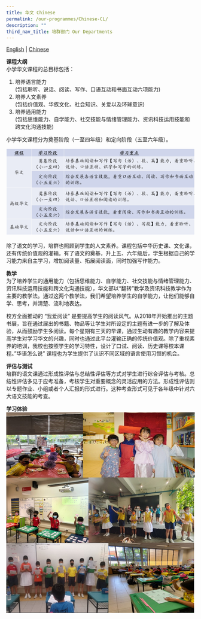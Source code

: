 ```yaml
---
title: 华文 Chinese
permalink: /our-programmes/Chinese-CL/
description: ""
third_nav_title: 培群部门 Our Departments
---
```



[English](/our-curriculum-hidden/Chinese-EL/) | [Chinese](/our-programmes/Chinese-CL/)

**课程大纲**<br>
小学华文课程的总目标包括：
1. 培养语言能力<br>(包括聆听、说话、阅读、写作、口语互动和书面互动六项能力)
2. 培养人文素养<br>(包括价值观、华族文化、社会知识、关爱以及环球意识)
3. 培养通用能力<br>(包括思维能力、自学能力、社交技能与情绪管理能力、资讯科技运用技能和跨文化沟通技能)

小学华文课程分为奠基阶段（一至四年级）和定向阶段（五至六年级）。

![Chinese4](/images/Our%20Programmes/Chinese4.jpg)

除了语文的学习，培群也照顾到学生的人文素养。课程包括中华历史课、文化课，还有传统价值观的灌输。有了语文的奠基，升上五、六年级后，学生根据自己的学习能力来自主学习，增加阅读量、拓展阅读面，同时加强写作能力。

**教学**<br>
为了培养学生的通用能力（包括思维能力、自学能力、社交技能与情绪管理能力、资讯科技运用技能和跨文化沟通技能），华文部以“翻转”教学及资讯科技教学作为主要的教学法。通过这两个教学法，我们希望培养学生的自学能力，让他们能够自学、思考，并清楚、流利地表达。

校方全面推动的 “我爱阅读” 是要提高学生的阅读风气。从2018年开始推出的主题书展，旨在通过展出的书籍、物品等让学生对所设定的主题有进一步的了解及体验，从而鼓励学生多阅读。每个星期有三天的早课，通过生动有趣的教学内容来提高学生对学习华文的兴趣，同时也通过此平台灌输正确的传统价值观。除了重视素养的培训，我校也按照学生的学习特性，设计了口试、阅读、历史课等校本课程。”华语怎么说” 课程也为学生提供了认识不同区域的语言使用习惯的机会。

**评估与测试**<br>
培群的语文课通过形成性评估与总结性评估等方式对学生进行综合评估与考核。总结性评估多见于应考准备，考核学生对重要概念的灵活应用的方法。形成性评估则以专题作业、小组或者个人汇报的形式进行。这种考查形式可见于各年级中针对六大语文技能的考查。

**学习体验**<br>
![Chinese1](/images/Our%20Programmes/Chinese1.jpg)